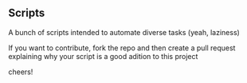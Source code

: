 ## Scripts ##

A bunch of scripts intended to automate diverse tasks (yeah, laziness)

If you want to contribute, fork the repo and then create a pull request explaining why your script is a good adition to this project

cheers!

